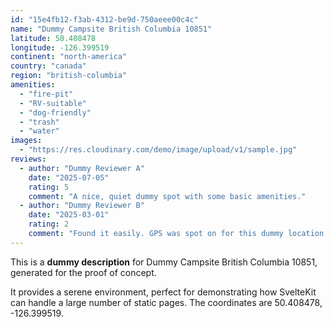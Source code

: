```yaml
---
id: "15e4fb12-f3ab-4312-be9d-750aeee00c4c"
name: "Dummy Campsite British Columbia 10851"
latitude: 50.408478
longitude: -126.399519
continent: "north-america"
country: "canada"
region: "british-columbia"
amenities:
  - "fire-pit"
  - "RV-suitable"
  - "dog-friendly"
  - "trash"
  - "water"
images:
  - "https://res.cloudinary.com/demo/image/upload/v1/sample.jpg"
reviews:
  - author: "Dummy Reviewer A"
    date: "2025-07-05"
    rating: 5
    comment: "A nice, quiet dummy spot with some basic amenities."
  - author: "Dummy Reviewer B"
    date: "2025-03-01"
    rating: 2
    comment: "Found it easily. GPS was spot on for this dummy location."
---
```


This is a **dummy description** for Dummy Campsite British Columbia 10851, generated for the proof of concept.

It provides a serene environment, perfect for demonstrating how SvelteKit can handle a large number of static pages. The coordinates are 50.408478, -126.399519.
